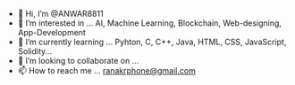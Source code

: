 - 👋 Hi, I’m @ANWAR8811
- 👀 I’m interested in ... AI, Machine Learning, Blockchain, Web-designing, App-Development
- 🌱 I’m currently learning ... Pyhton, C, C++, Java, HTML, CSS, JavaScript, Solidity...
- 💞️ I’m looking to collaborate on ...
- 📫 How to reach me ... ranakrphone@gmail.com

<!---
ANWAR8811/ANWAR8811 is a ✨ special ✨ repository because its `README.md` (this file) appears on your GitHub profile.
You can click the Preview link to take a look at your changes.
--->
